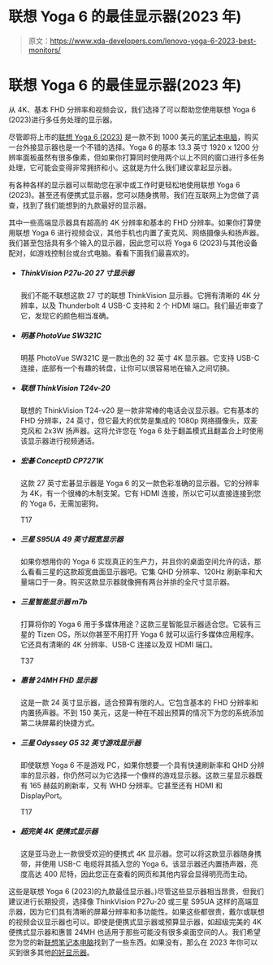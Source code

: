 # 联想 Yoga 6 的最佳显示器(2023 年)

> 原文：<https://www.xda-developers.com/lenovo-yoga-6-2023-best-monitors/>

# 联想 Yoga 6 的最佳显示器(2023 年)

从 4K、基本 FHD 分辨率和视频会议，我们选择了可以帮助您使用联想 Yoga 6 (2023)进行多任务处理的显示器。

尽管即将上市的[联想 Yoga 6 (2023)](http://ideo%20conferencing,%20and) 是一款不到 1000 美元的[笔记本电脑](https://www.xda-developers.com/best-laptops-under-1000/)，购买一台外接显示器也是一个不错的选择。Yoga 6 的基本 13.3 英寸 1920 x 1200 分辨率面板虽然有很多像素，但如果你打算同时使用两个以上不同的窗口进行多任务处理，它可能会变得非常拥挤和小。这就是为什么我们建议拿起显示器。

有各种各样的显示器可以帮助您在家中或工作时更轻松地使用联想 Yoga 6 (2023)。甚至还有便携式显示器，您可以随身携带。我们在互联网上为您做了调查，找到了我们能想到的九款最好的显示器。

其中一些高端显示器具有超高的 4K 分辨率和基本的 FHD 分辨率。如果你打算使用联想 Yoga 6 进行视频会议，其他手机也内置了麦克风、网络摄像头和扬声器。我们甚至包括具有多个输入的显示器，因此您可以将 Yoga 6 (2023)与其他设备配对，如游戏控制台或台式电脑。看看下面我们最喜欢的。

*   ##### ThinkVision P27u-20 27 寸显示器

    我们不能不联想这款 27 寸的联想 ThinkVision 显示器。它拥有清晰的 4K 分辨率，以及 Thunderbolt 4 USB-C 支持和 2 个 HDMI 端口。我们最近审查了它，发现它的颜色相当准确。

*   ##### 明基 PhotoVue SW321C

    明基 PhotoVue SW321C 是一款出色的 32 英寸 4K 显示器。它支持 USB-C 连接，底部有一个有趣的转盘，让你可以很容易地在输入之间切换。

*   ##### 联想 ThinkVision T24v-20

    联想的 ThinkVision T24-v20 是一款非常棒的电话会议显示器。它有基本的 FHD 分辨率，24 英寸，但它最大的优势是集成的 1080p 网络摄像头，双麦克风和 2x3W 扬声器。这将允许您在 Yoga 6 处于翻盖模式且翻盖合上时使用该显示器进行视频通话。

*   ##### 宏碁 ConceptD CP7271K

    这款 27 英寸宏碁显示器是 Yoga 6 的又一款色彩准确的显示器。它的分辨率为 4K，有一个很棒的木制支架。它有 HDMI 连接，所以它可以直接连接到您的 Yoga 6，无需加密狗。

    T17
*   ##### 三星 S95UA 49 英寸超宽显示器

    如果你想用你的 Yoga 6 实现真正的生产力，并且你的桌面空间允许的话，那么看看三星的这款超宽曲面显示器吧。它集 QHD 分辨率、120Hz 刷新率和大量端口于一身。购买这款显示器就像拥有两台并排的全尺寸显示器。

*   ##### 三星智能显示器 m7b

    打算将你的 Yoga 6 用于多媒体用途？这款三星智能显示器适合您。它装有三星的 Tizen OS，所以你甚至不用打开 Yoga 6 就可以运行多媒体应用程序。它还具有清晰的 4K 分辨率、USB-C 连接以及双 HDMI 端口。

    T37
*   ##### 惠普 24MH FHD 显示器

    这是一款 24 英寸显示器，适合预算有限的人。它包含基本的 FHD 分辨率和内置扬声器。不到 150 美元，这是一种在不超出预算的情况下为您的系统添加第二块屏幕的快捷方式。

*   ##### 三星 Odyssey G5 32 英寸游戏显示器

    即使联想 Yoga 6 不是游戏 PC，如果你想要一个具有快速刷新率和 QHD 分辨率的显示器，你仍然可以为它选择一个像样的游戏显示器。这款三星显示器既有 165 赫兹的刷新率，又有 WHD 分辨率。它甚至还有 HDMI 和 DisplayPort。

    T17
*   ##### 超完美 4K 便携式显示器

    这是亚马逊上一款很受欢迎的便携式 4K 显示器。您可以将这款显示器随身携带，并使用 USB-C 电缆将其插入您的 Yoga 6。该显示器还内置扬声器，亮度高达 400 尼特，因此您正在查看的网页和其他内容会显得明亮而生动。

这些是联想 Yoga 6 (2023)的九款最佳显示器。)尽管这些显示器相当昂贵，但我们建议进行长期投资，选择像 ThinkVision P27u-20 或三星 S95UA 这样的高端显示器，因为它们具有清晰的屏幕分辨率和多功能性。如果这些都很贵，戴尔或联想的视频会议显示器也可以。即使是便携式显示器或预算显示器，如超级完美的 4K 便携式显示器和惠普 24MH 也适用于那些可能没有很多桌面空间的人。我们希望您为您的新[联想笔记本电脑](https://www.xda-developers.com/best-lenovo-laptops/)找到了一些东西。如果没有，那么在 2023 年你可以买到很多其他[的好显示器](https://www.xda-developers.com/best-monitors/)。